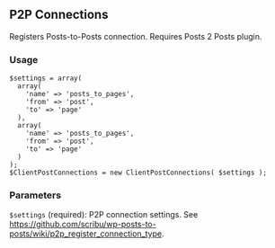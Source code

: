 ## P2P Connections

Registers Posts-to-Posts connection. Requires Posts 2 Posts plugin.

### Usage

```
$settings = array(
  array(
    'name' => 'posts_to_pages',
    'from' => 'post',
    'to' => 'page'
  ),
  array(
    'name' => 'posts_to_pages',
    'from' => 'post',
    'to' => 'page'
  )  
);
$ClientPostConnections = new ClientPostConnections( $settings );
```

### Parameters

`$settings` (required): P2P connection settings. See https://github.com/scribu/wp-posts-to-posts/wiki/p2p_register_connection_type.

